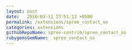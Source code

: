 ```yaml
---
layout: post
date:   2016-03-11 23:51:12 +0500
permalink: /extensions/spree_contact_us
categories: extensions
githubRepoName: spree-contrib/spree_contact_us
rubygemsGemName:  spree_contact_us
---
```

